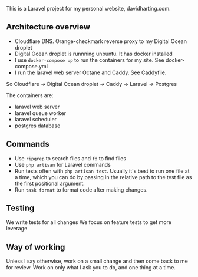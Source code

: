 This is a Laravel project for my personal website, davidharting.com.

## Architecture overview

- Cloudflare DNS. Orange-checkmark reverse proxy to my Digital Ocean droplet
- Digital Ocean droplet is runnning unbuntu. It has docker installed
- I use `docker-compose up` to run the containers for my site. See docker-compose.yml
- I run the laravel web server Octane and Caddy. See Caddyfile.

So Cloudflare -> Digital Ocean droplet -> Caddy -> Laravel -> Postgres

The containers are:

- laravel web server
- laravel queue worker
- laravel scheduler
- postgres database

## Commands

- Use `ripgrep` to search files and `fd` to find files
- Use `php artisan` for Laravel commands
- Run tests often with `php artisan test`. Usually it's best to run one file at a time, which you can do by passing in the relative path to the test file as the first positional argument.
- Run `task format` to format code after making changes.

## Testing

We write tests for all changes
We focus on feature tests to get more leverage

## Way of working

Unless I say otherwise, work on a small change and then come back to me for review. Work on only what I ask you to do, and one thing at a time.
